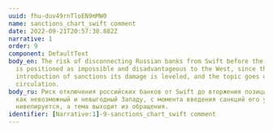 ```yaml
---
uuid: fhu-duv49rnTloEN9mMW0
name: sanctions_chart_swift comment
date: 2022-09-21T20:57:38.882Z
narrative: 1
order: 9
component: DefaultText
body_en: The risk of disconnecting Russian banks from Swift before the invasion
  is positioned as impossible and disadvantageous to the West, since the
  introduction of sanctions its damage is leveled, and the topic goes out of
  circulation.
body_ru: Риск отключения российских банков от Swift до вторжения позиционируется
  как невозможный и невыгодный Западу, с момента введения санкций его ущерб
  нивелируется, а тема выходит из обращения.
identifier: [Narrative:1]-9-sanctions_chart_swift comment
---
```

